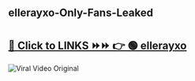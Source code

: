 
 ## ellerayxo-Only-Fans-Leaked

# <h2><a href="https://clipsfans.com/ellerayxo&ref=git">🔗 Click to LINKS ⏩⏩ 👉 🟢 ellerayxo </a></h2>

<a href="https://clipsfans.com/ellerayxo&ref=git" rel="nofollow" data-target="animated-image.originalLink"><img src="https://i.ibb.co.com/xMMVF88/686577567.gif" alt="Viral Video Original" style="max-width: 100%; display: inline-block;" data-target="animated-image.originalImage"></a>
